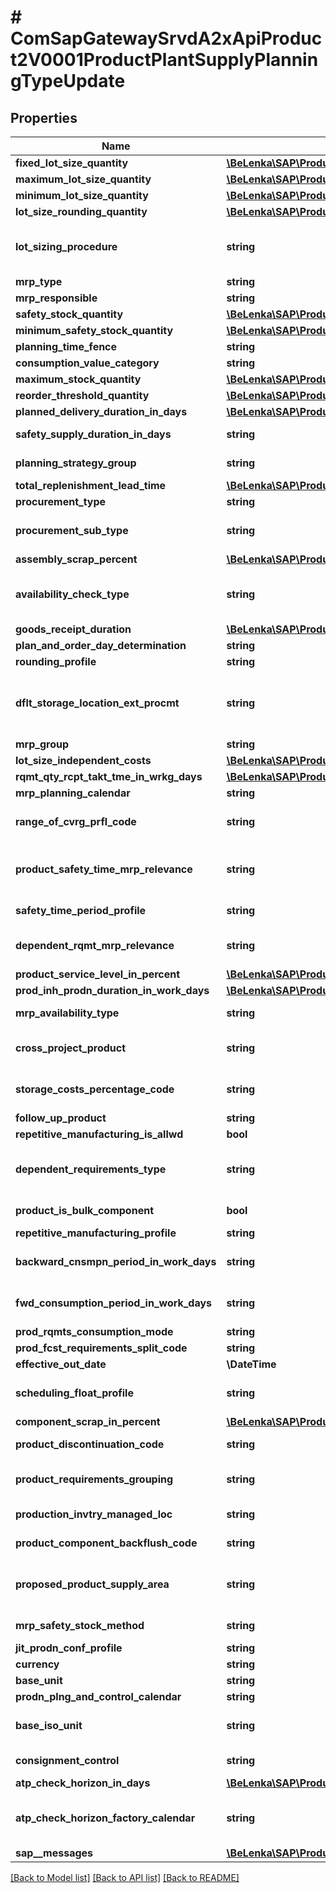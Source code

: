 # # ComSapGatewaySrvdA2xApiProduct2V0001ProductPlantSupplyPlanningTypeUpdate

## Properties

Name | Type | Description | Notes
------------ | ------------- | ------------- | -------------
**fixed_lot_size_quantity** | [**\BeLenka\SAP\ProductODV4\Model\FixedLotSize**](FixedLotSize.md) |  | [optional]
**maximum_lot_size_quantity** | [**\BeLenka\SAP\ProductODV4\Model\MaximumLotSize**](MaximumLotSize.md) |  | [optional]
**minimum_lot_size_quantity** | [**\BeLenka\SAP\ProductODV4\Model\MinimumLotSize**](MinimumLotSize.md) |  | [optional]
**lot_size_rounding_quantity** | [**\BeLenka\SAP\ProductODV4\Model\RoundingValue**](RoundingValue.md) |  | [optional]
**lot_sizing_procedure** | **string** | Lot Sizing Procedure in Materials Planning | [optional]
**mrp_type** | **string** |  | [optional]
**mrp_responsible** | **string** |  | [optional]
**safety_stock_quantity** | [**\BeLenka\SAP\ProductODV4\Model\SafetyStock**](SafetyStock.md) |  | [optional]
**minimum_safety_stock_quantity** | [**\BeLenka\SAP\ProductODV4\Model\MinSafStock**](MinSafStock.md) |  | [optional]
**planning_time_fence** | **string** |  | [optional]
**consumption_value_category** | **string** |  | [optional]
**maximum_stock_quantity** | [**\BeLenka\SAP\ProductODV4\Model\MaximumStockLevel**](MaximumStockLevel.md) |  | [optional]
**reorder_threshold_quantity** | [**\BeLenka\SAP\ProductODV4\Model\ReorderPoint**](ReorderPoint.md) |  | [optional]
**planned_delivery_duration_in_days** | [**\BeLenka\SAP\ProductODV4\Model\PlannedDelivTime**](PlannedDelivTime.md) |  | [optional]
**safety_supply_duration_in_days** | **string** | Safety Time (in Workdays) | [optional]
**planning_strategy_group** | **string** | Planning Strategy Group | [optional]
**total_replenishment_lead_time** | [**\BeLenka\SAP\ProductODV4\Model\TotReplLeadTime**](TotReplLeadTime.md) |  | [optional]
**procurement_type** | **string** |  | [optional]
**procurement_sub_type** | **string** | Special Procurement Type | [optional]
**assembly_scrap_percent** | [**\BeLenka\SAP\ProductODV4\Model\AssemblyScrap**](AssemblyScrap.md) |  | [optional]
**availability_check_type** | **string** | Checking Group for Availability Check | [optional]
**goods_receipt_duration** | [**\BeLenka\SAP\ProductODV4\Model\GRProcessingTime**](GRProcessingTime.md) |  | [optional]
**plan_and_order_day_determination** | **string** |  | [optional]
**rounding_profile** | **string** |  | [optional]
**dflt_storage_location_ext_procmt** | **string** | Default Storage Location for External Procurement | [optional]
**mrp_group** | **string** |  | [optional]
**lot_size_independent_costs** | [**\BeLenka\SAP\ProductODV4\Model\LSIndependentCosts**](LSIndependentCosts.md) |  | [optional]
**rqmt_qty_rcpt_takt_tme_in_wrkg_days** | [**\BeLenka\SAP\ProductODV4\Model\TaktTime**](TaktTime.md) |  | [optional]
**mrp_planning_calendar** | **string** |  | [optional]
**range_of_cvrg_prfl_code** | **string** | Range-of-Coverage Profile | [optional]
**product_safety_time_mrp_relevance** | **string** | Safety Time Indicator (with or Without Safety Time) | [optional]
**safety_time_period_profile** | **string** | Period Profile for Safety Time | [optional]
**dependent_rqmt_mrp_relevance** | **string** | MRP relevancy for dependent requirements | [optional]
**product_service_level_in_percent** | [**\BeLenka\SAP\ProductODV4\Model\ServiceLevel**](ServiceLevel.md) |  | [optional]
**prod_inh_prodn_duration_in_work_days** | [**\BeLenka\SAP\ProductODV4\Model\InHouseProduction**](InHouseProduction.md) |  | [optional]
**mrp_availability_type** | **string** | Mixed MRP indicator | [optional]
**cross_project_product** | **string** | Indicator for Cross-Project Material | [optional]
**storage_costs_percentage_code** | **string** | Storage Costs Percentage Code | [optional]
**follow_up_product** | **string** |  | [optional]
**repetitive_manufacturing_is_allwd** | **bool** |  | [optional]
**dependent_requirements_type** | **string** | Indicator for Individual and Collective Requirements | [optional]
**product_is_bulk_component** | **bool** | Indicator: Bulk Material | [optional]
**repetitive_manufacturing_profile** | **string** |  | [optional]
**backward_cnsmpn_period_in_work_days** | **string** | Consumption Period: Backward | [optional]
**fwd_consumption_period_in_work_days** | **string** | Consumption period: Forward | [optional]
**prod_rqmts_consumption_mode** | **string** |  | [optional]
**prod_fcst_requirements_split_code** | **string** |  | [optional]
**effective_out_date** | **\DateTime** |  | [optional]
**scheduling_float_profile** | **string** | Scheduling Profile for Floats | [optional]
**component_scrap_in_percent** | [**\BeLenka\SAP\ProductODV4\Model\ComponentScrap**](ComponentScrap.md) |  | [optional]
**product_discontinuation_code** | **string** | Discontinuation indicator | [optional]
**product_requirements_grouping** | **string** | Indicator for Requirements Grouping | [optional]
**production_invtry_managed_loc** | **string** | Issue Storage Location | [optional]
**product_component_backflush_code** | **string** | Indicator: Backflush | [optional]
**proposed_product_supply_area** | **string** | Proposed Supply Area in Material Master Record | [optional]
**mrp_safety_stock_method** | **string** | MRP Safety Stock Method | [optional]
**jit_prodn_conf_profile** | **string** |  | [optional]
**currency** | **string** | Currency Key | [optional]
**base_unit** | **string** |  | [optional]
**prodn_plng_and_control_calendar** | **string** |  | [optional]
**base_iso_unit** | **string** | Base unit of measure in ISO code | [optional]
**consignment_control** | **string** | Consignment Control | [optional]
**atp_check_horizon_in_days** | [**\BeLenka\SAP\ProductODV4\Model\AvailabilityCheckHorizon**](AvailabilityCheckHorizon.md) |  | [optional]
**atp_check_horizon_factory_calendar** | **string** | Calendar for Validating Availability Check Horizon | [optional]
**sap__messages** | [**\BeLenka\SAP\ProductODV4\Model\ComSapGatewaySrvdA2xApiProduct2V0001SAPMessageUpdate[]**](ComSapGatewaySrvdA2xApiProduct2V0001SAPMessageUpdate.md) |  | [optional]

[[Back to Model list]](../../README.md#models) [[Back to API list]](../../README.md#endpoints) [[Back to README]](../../README.md)
